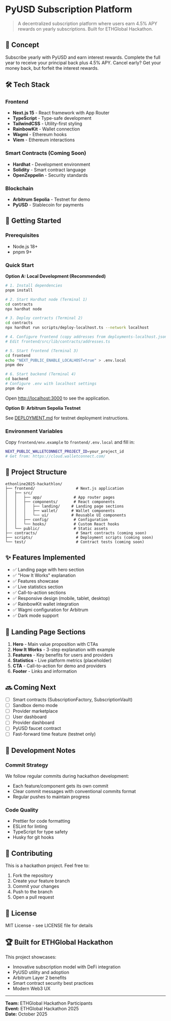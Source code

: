 # PyUSD Subscription Platform

> A decentralized subscription platform where users earn 4.5% APY rewards on yearly subscriptions. Built for ETHGlobal Hackathon.

## 🎯 Concept

Subscribe yearly with PyUSD and earn interest rewards. Complete the full year to receive your principal back plus 4.5% APY. Cancel early? Get your money back, but forfeit the interest rewards.

## 🛠 Tech Stack

### Frontend

- **Next.js 15** - React framework with App Router
- **TypeScript** - Type-safe development
- **TailwindCSS** - Utility-first styling
- **RainbowKit** - Wallet connection
- **Wagmi** - Ethereum hooks
- **Viem** - Ethereum interactions

### Smart Contracts (Coming Soon)

- **Hardhat** - Development environment
- **Solidity** - Smart contract language
- **OpenZeppelin** - Security standards

### Blockchain

- **Arbitrum Sepolia** - Testnet for demo
- **PyUSD** - Stablecoin for payments

## 🚀 Getting Started

### Prerequisites

- Node.js 18+
- pnpm 9+

### Quick Start

**Option A: Local Development (Recommended)**

```bash
# 1. Install dependencies
pnpm install

# 2. Start Hardhat node (Terminal 1)
cd contracts
npx hardhat node

# 3. Deploy contracts (Terminal 2)
cd contracts
npx hardhat run scripts/deploy-localhost.ts --network localhost

# 4. Configure frontend (copy addresses from deployments-localhost.json)
# Edit frontend/src/lib/contracts/addresses.ts

# 5. Start frontend (Terminal 3)
cd frontend
echo "NEXT_PUBLIC_ENABLE_LOCALHOST=true" > .env.local
pnpm dev

# 6. Start backend (Terminal 4)
cd backend
# Configure .env with localhost settings
pnpm dev
```

Open [http://localhost:3000](http://localhost:3000) to see the application.

**Option B: Arbitrum Sepolia Testnet**

See [DEPLOYMENT.md](DEPLOYMENT.md) for testnet deployment instructions.

### Environment Variables

Copy `frontend/env.example` to `frontend/.env.local` and fill in:

```bash
NEXT_PUBLIC_WALLETCONNECT_PROJECT_ID=your_project_id
# Get from: https://cloud.walletconnect.com/
```

## 📁 Project Structure

```
ethonline2025-hackathlon/
├── frontend/                  # Next.js application
│   ├── src/
│   │   ├── app/              # App router pages
│   │   ├── components/       # React components
│   │   │   ├── landing/     # Landing page sections
│   │   │   ├── wallet/      # Wallet components
│   │   │   └── ui/          # Reusable UI components
│   │   ├── config/           # Configuration
│   │   └── hooks/            # Custom React hooks
│   └── public/               # Static assets
├── contracts/                 # Smart contracts (coming soon)
├── scripts/                   # Deployment scripts (coming soon)
└── test/                      # Contract tests (coming soon)
```

## ✨ Features Implemented

- ✅ Landing page with hero section
- ✅ "How It Works" explanation
- ✅ Features showcase
- ✅ Live statistics section
- ✅ Call-to-action sections
- ✅ Responsive design (mobile, tablet, desktop)
- ✅ RainbowKit wallet integration
- ✅ Wagmi configuration for Arbitrum
- ✅ Dark mode support

## 🎨 Landing Page Sections

1. **Hero** - Main value proposition with CTAs
2. **How It Works** - 3-step explanation with example
3. **Features** - Key benefits for users and providers
4. **Statistics** - Live platform metrics (placeholder)
5. **CTA** - Call-to-action for demo and providers
6. **Footer** - Links and information

## 🔜 Coming Next

- [ ] Smart contracts (SubscriptionFactory, SubscriptionVault)
- [ ] Sandbox demo mode
- [ ] Provider marketplace
- [ ] User dashboard
- [ ] Provider dashboard
- [ ] PyUSD faucet contract
- [ ] Fast-forward time feature (testnet only)

## 📝 Development Notes

### Commit Strategy

We follow regular commits during hackathon development:

- Each feature/component gets its own commit
- Clear commit messages with conventional commits format
- Regular pushes to maintain progress

### Code Quality

- Prettier for code formatting
- ESLint for linting
- TypeScript for type safety
- Husky for git hooks

## 🤝 Contributing

This is a hackathon project. Feel free to:

1. Fork the repository
2. Create your feature branch
3. Commit your changes
4. Push to the branch
5. Open a pull request

## 📄 License

MIT License - see LICENSE file for details

## 🏆 Built for ETHGlobal Hackathon

This project showcases:

- Innovative subscription model with DeFi integration
- PyUSD utility and adoption
- Arbitrum Layer 2 benefits
- Smart contract security best practices
- Modern Web3 UX

---

**Team:** ETHGlobal Hackathon Participants  
**Event:** ETHGlobal Hackathon 2025  
**Date:** October 2025
